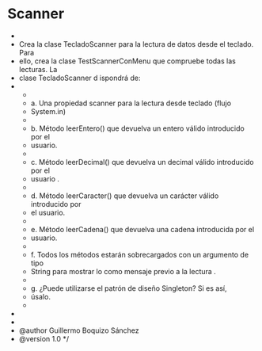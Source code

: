 # Scanner
 * 
 * Crea la clase TecladoScanner para la lectura de datos desde el teclado. Para
 * ello, crea la clase TestScannerConMenu que compruebe todas las lecturas. La
 * clase TecladoScanner d ispondrá de:
 * <ul>
 * <li>a. Una propiedad scanner para la lectura desde teclado (flujo
 * System.in)</li>
 * <li>b. Método leerEntero() que devuelva un entero válido introducido por el
 * usuario.</li>
 * <li>c. Método leerDecimal() que devuelva un decimal válido introducido por el
 * usuario .</li>
 * <li>d. Método leerCaracter() que devuelva un carácter válido introducido por
 * el usuario.</li>
 * <li>e. Método leerCadena() que devuelva una cadena introducida por el
 * usuario.</li>
 * <li>f. Todos los métodos estarán sobrecargados con un argumento de tipo
 * String para mostrar lo como mensaje previo a la lectura .</li>
 * <li>g. ¿Puede utilizarse el patrón de diseño Singleton? Si es así,
 * úsalo.</li>
 * </ul>
 * 
 * 
 * @author Guillermo Boquizo Sánchez
 * @version 1.0
 */
